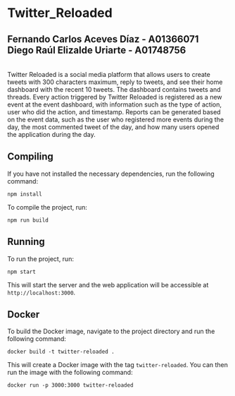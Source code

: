 # Twitter_Reloaded <br/> 
## Fernando Carlos Aceves Díaz - A01366071 <br/> Diego Raúl Elizalde Uriarte - A01748756 <br/>
<br/>
Twitter Reloaded is a social media platform that allows users to create tweets with 300 characters maximum, reply to tweets, and see their home dashboard with the recent 10 tweets. The dashboard contains tweets and threads. Every action triggered by Twitter Reloaded is registered as a new event at the event dashboard, with information such as the type of action, user who did the action, and timestamp. Reports can be generated based on the event data, such as the user who registered more events during the day, the most commented tweet of the day, and how many users opened the application during the day.

Compiling
---------

If you have not installed the necessary dependencies, run the following command:

`npm install`

To compile the project, run:


`npm run build`

Running
-------

To run the project, run:

`npm start`

This will start the server and the web application will be accessible at `http://localhost:3000`.

Docker
------

To build the Docker image, navigate to the project directory and run the following command:

`docker build -t twitter-reloaded .`

This will create a Docker image with the tag `twitter-reloaded`. You can then run the image with the following command:

`docker run -p 3000:3000 twitter-reloaded`

